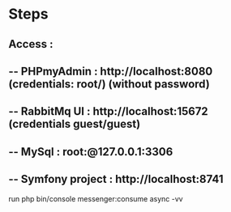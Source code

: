 # Steps
## Access : 
-- PHPmyAdmin : http://localhost:8080 (credentials: root/) (without password)
------------------------------------------------------------
-- RabbitMq UI : http://localhost:15672 (credentials guest/guest)
--------------------------------------------------------
-- MySql : root:@127.0.0.1:3306
------------------------------------------------------
-- Symfony project :  http://localhost:8741
-----------------------------------------------------

run php bin/console messenger:consume async -vv
